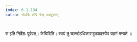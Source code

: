 ```yaml
---
index: 6.1.134
sutra: सोऽचि लोपे चेत् पादपूरणम्

---
```

 स इति निर्देशः पूर्ववत्। केचिदिति। स्वयं तु च्छन्दोऽधिकारादृक्पादस्यैव ग्रहणं मन्यते ॥